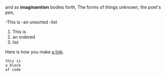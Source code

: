 and as **imaginamtion** bodies forth,
The forms of things *unknown*, the poet's pen,


-This is 
-an unsorted
-list

1. This is
2. an ordered
3. list


Here is how you make [a link](https://www.wikipedia.org).
```
this is 
a block
of code
```

